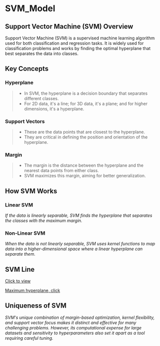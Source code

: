 # SVM_Model

## Support Vector Machine (SVM) Overview
Support Vector Machine (SVM) is a supervised machine learning algorithm used for both classification and regression tasks. It is widely used for classification problems and works by finding the optimal hyperplane that best separates the data into classes.

## Key Concepts
### Hyperplane

> + In SVM, the hyperplane is a decision boundary that separates different classes.
> + For 2D data, it's a line; for 3D data, it's a plane; and for higher dimensions, it's a hyperplane.

### Support Vectors

> + These are the data points that are closest to the hyperplane.
> + They are critical in defining the position and orientation of the hyperplane.

### Margin

> + The margin is the distance between the hyperplane and the nearest data points from either class.
> + SVM maximizes this margin, aiming for better generalization.


## How SVM Works

### Linear SVM
_If the data is linearly separable, SVM finds the hyperplane that separates the classes with the maximum margin._

### Non-Linear SVM
_When the data is not linearly separable, SVM uses kernel functions to map data into a higher-dimensional space where a linear hyperplane can separate them._

## SVM Line
[Click to view](https://www.bing.com/images/search?view=detailV2&ccid=pnb7f28V&id=696EBE213D720FE7409892D8E2A13E870F3B1D29&thid=OIP.pnb7f28V2NKT3xTl61I0EAHaEF&mediaurl=https%3a%2f%2fvitalflux.com%2fwp-content%2fuploads%2f2022%2f08%2fsupport-vector-machine-1.png&cdnurl=https%3a%2f%2fth.bing.com%2fth%2fid%2fR.a676fb7f6f15d8d293df14e5eb523410%3frik%3dKR07D4c%252boeLYkg%26pid%3dImgRaw%26r%3d0&exph=484&expw=876&q=SVM+line&simid=607997985183576299&FORM=IRPRST&ck=2DAF641EFE58A99254E386E4DB191FA0&selectedIndex=4&itb=0)

[Maximum hyperplane, click](https://www.bing.com/images/search?view=detailV2&ccid=Fjj7EblD&id=A5579272CF8FDB0E4259BF5E825DEA5D78DEFC58&thid=OIP.Fjj7EblDs2J88GgJmyKL8wHaE8&mediaurl=https%3A%2F%2Fth.bing.com%2Fth%2Fid%2FR.1638fb11b943b3627cf068099b228bf3%3Frik%3DWPzeeF3qXYJevw%26riu%3Dhttp%253a%252f%252fwww.datasciencelovers.com%252fwp-content%252fuploads%252f2020%252f03%252fsupport-vector-machine-algorithm1.png%26ehk%3DsdIOvqkngF0qjtLudm6PaD9jAtBeNzB%252bu7w%252fbCkgP70%253d%26risl%3D%26pid%3DImgRaw%26r%3D0&exph=400&expw=600&q=maximum+margin+hyperplane&simid=607995889224129324&FORM=IRPRST&ck=A790BC1AA73A42AF318B654138A8B8D9&selectedIndex=23&itb=1&cw=1152&ch=534&ajaxhist=0&ajaxserp=0)

## Uniqueness of SVM
_SVM's unique combination of margin-based optimization, kernel flexibility, and support vector focus makes it distinct and effective for many challenging problems. However, its computational expense for large datasets and sensitivity to hyperparameters also set it apart as a tool requiring careful tuning._
